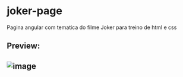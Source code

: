 # joker-page
Pagina angular com tematica do filme Joker para treino de html e css

<h2>Preview:<h2>
  
![image](https://user-images.githubusercontent.com/77706397/138172612-02b56671-8269-4659-b3e3-051c94ebbbd9.png)

